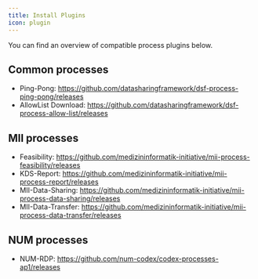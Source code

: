 ```yaml
---
title: Install Plugins
icon: plugin
---
```


You can find an overview of compatible process plugins below.

## Common processes

- Ping-Pong: https://github.com/datasharingframework/dsf-process-ping-pong/releases
- AllowList Download: https://github.com/datasharingframework/dsf-process-allow-list/releases

## MII processes

- Feasibility: https://github.com/medizininformatik-initiative/mii-process-feasibility/releases
- KDS-Report: https://github.com/medizininformatik-initiative/mii-process-report/releases
- MII-Data-Sharing: https://github.com/medizininformatik-initiative/mii-process-data-sharing/releases
- MII-Data-Transfer: https://github.com/medizininformatik-initiative/mii-process-data-transfer/releases

## NUM processes
- NUM-RDP: https://github.com/num-codex/codex-processes-ap1/releases

